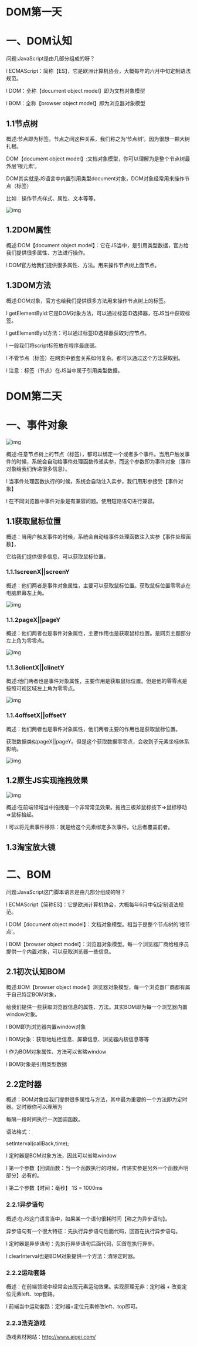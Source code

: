#           DOM第一天

 

# 一、DOM认知

问题:JavaScript是由几部分组成的呀？

l ECMAScript：简称【ES】，它是欧洲计算机协会，大概每年的六月中旬定制语法规范。

l DOM：全称【document object model】即为文档对象模型

l BOM：全称【browser object model】即为浏览器对象模型

## 1.1节点树

概述:节点即为标签。节点之间这种关系，我们称之为‘节点树’。因为很想一颗大树扎根。

DOM【document object model】:文档对象模型，你可以理解为是整个节点树最外层‘根元素’。

DOM其实就是JS语言中内置引用类型document对象，DOM对象经常用来操作节点（标签）

比如：操作节点样式、属性、文本等等。

![img](https://img.gyxnb.top/img001/clip_image002-16900389555941.jpg)

<script type="text/javascript">

 //DOM:其实就是内置document对象，引用类型数据

 console.log(document);

 console.log(typeof document);

</script>

## 1.2DOM属性

概述:DOM【document object model】：它在JS当中，是引用类型数据，官方给我们提供很多属性、方法进行操作。

<script type="text/javascript">

 //DOM:常用属性

 //documentElement:获取到节点树的html标签

 console.log(document.documentElement);

 //head:获取到节点树的head标签

 console.log(document.head);

 //title:获取到节点title标签的文本

 console.log(document.title);

 //body:获取到节点body

 console.log(document.body);

</script>

l DOM官方给我们提供很多属性、方法。用来操作节点树上面节点。

## 1.3DOM方法

概述:DOM对象，官方也给我们提供很多方法用来操作节点树上的标签。

l getElementById:它是DOM对象方法，可以通过标签ID选择器，在JS当中获取标签。

<script type="text/javascript">

  //getElementById方法:可以获取到节点树上任意节点

  //【需要给标签添加id属性，通过id选择器获取】

  var element = document.getElementById("box");

  var eleCur = document.getElementById("cur");

  var eleLi = document.getElementById("me");

  console.log(element);

  console.log(eleCur);

  console.log(eleLi);

  console.log(typeof element);

</script>

l getElementById方法：可以通过标签ID选择器获取对应节点。

l 一般我们将script标签放在程序最底部。

l 不管节点（标签）在网页中嵌套关系如何复杂。都可以通过这个方法获取到。

l 注意：标签（节点）在JS当中属于引用类型数据。

#            DOM第二天

# 一、事件对象

![img](https://img.gyxnb.top/img001/clip_image002-16900389774263.jpg)

概述:任意节点树上的节点（标签），都可以绑定一个或者多个事件。当用户触发事件的时候，系统会自动给事件处理函数传递实参，而这个参数即为事件对象（事件对象给我们传递很多信息）。

<script type="text/javascript">

 //获取节点

 var div = document.querySelector("div");

 div.onclick = function(event){

   //对于高级浏览器：谷歌、IE8以上的浏览器---->event

   //对于低级浏览器：IE8以下的，事件对象作为BOM对象属性

   var e = event||window.event;

   console.log(e);

 }

</script>

l 当事件处理函数执行的时候，系统会自动注入实参，我们用形参接受【事件对象】

l 在不同浏览器中事件对象是有兼容问题。使用短路语句进行兼容。

## 1.1获取鼠标位置

概述：当用户触发事件的时候，系统会自动给事件处理函数注入实参【事件处理函数】，

它给我们提供很多信息，可以获取鼠标位置。

### 1.1.1screenX||screenY

概述：他们两者是事件对象属性，主要可以获取鼠标位置。获取鼠标位置零零点在电脑屏幕左上角。

![img](https://img.gyxnb.top/img001/clip_image004-16900389774264.jpg)

<script type="text/javascript">

  //获取节点

  var inn = document.querySelector('.inner');

  //鼠标在整个网页当中移动

  document.onmousemove = function(event){

​     //短路语法进行兼容

​     var e = event||window.event;

​     inn.innerHTML = "screenX:"+ e.screenX + "screenY"+e.screenY;

  }

</script>

### 1.1.2pageX||pageY

概述：他们两者也是事件对象属性，主要作用也是获取鼠标位置。是网页主题部分左上角为零零点。

![img](https://img.gyxnb.top/img001/clip_image006-16900389774265.jpg)

<script type="text/javascript">

  //获取节点

  var inn = document.querySelector('.inner');

  //鼠标在整个网页当中移动

  document.onmousemove = function(event){

​     //短路语法进行兼容

​     var e = event||window.event;

​     inn.innerHTML = "screenX:"+ e.screenX + "screenY"+e.screenY+"<br/>";

​     inn.innerHTML += "pageX:"+e.pageX +"pageY:"+e.pageY;

  }

</script>

### 1.1.3clientX||clinetY

概述:他们两者也是事件对象属性，主要作用是获取鼠标位置。但是他的零零点是按照可视区域左上角为零零点。

![img](https://img.gyxnb.top/img001/clip_image008-16900389774266.jpg)

### 1.1.4offsetX||offsetY

概述：他们两者也是事件对象属性，他们两者主要的作用也是获取鼠标位置。

获取数据类似pageX||pageY。但是这个获取数据零零点，会收到子元素坐标体系影响。

![img](https://img.gyxnb.top/img001/clip_image010-16900389774267.jpg)

<script type="text/javascript">

  //获取节点

  var inn = document.querySelector('.inner');

  //鼠标在整个网页当中移动

  document.onmousemove = function(event){

​     //短路语法进行兼容

​     var e = event||window.event;

​     inn.innerHTML = "screenX:"+ e.screenX + "screenY"+e.screenY+"<br/>";

​     inn.innerHTML += "pageX:"+e.pageX +"pageY:"+e.pageY+"<br/>";

​     inn.innerHTML +="clientX"+e.clientX +"clinetY"+e.clientY+"<br/ >";

​     inn.innerHTML +="offsetX"+e.offsetX +"offsetY"+e.offsetY;

  }

</script>

## 1.2原生JS实现拖拽效果

![img](https://img.gyxnb.top/img001/clip_image012-16900389774278.jpg)

概述:在前端领域当中拖拽是一个非常常见效果。拖拽三板斧鼠标按下=>鼠标移动=>鼠标抬起。

<script type="text/javascript">

 //移除事情

 var div = document.querySelector('.cur');

 //鼠标按下

 div.onmousedown = function(event){

   //短路语法兼容事件对象

   var e = event||window.event;

   //获取鼠标距离元素左侧顶部数据

   var startX = e.offsetX;

   var startY = e.offsetY;

   //鼠标在整个网页中移动

   document.onmousemove = function(event1){

​     //短路语法兼容事件对象

​     var e1 = event1||window.event;

​     //元素进行拖拽

​     div.style.left = e1.clientX - startX +"px";

​     div.style.top = e1.clientY - startY +"px";

   }

 }

 //鼠标抬起事情----将鼠标移动事件移除

 document.onmouseup =function(){

​    document.onmousemove = null;

 }

</script>

l 可以将元素事件移除：就是给这个元素绑定多次事件。让后者覆盖前者。

## 1.3淘宝放大镜

<script type="text/javascript">

  //获取节点

  var slider = document.querySelector('.slider');

  var small = document.querySelector('.small');

  //鼠标按下

  slider.onmousedown = function(event){

​    //短路语法进行兼容

​    var e = event||window.event;

​    var startX = e.offsetX;

​    var startY = e.offsetY;

​    //鼠标移动

​    document.onmousemove = function(event){

​      var e1 = event||window.event;

​      //计算出元素left数值

​      var l = e1.clientX - startX ;

​      var t = e1.clientY - startY;

​      //因为滑块只能在父盒子中进行移动----进行条件约束

​      if(l <= 0) l = 0;

​      if(l >=300) l = 300;

​      if(t <=0) t = 0;

​      if(t >=200) t = 200;

​      slider.style.left = l +"px";

​      slider.style.top = t +'px';

​      //修改小图背景图定位

​      small.style.backgroundPosition="-" + l +"px -" + t +"px";

​    }

  }

  //鼠标抬起

  document.onmouseup = function(){

​      //将鼠标移动的事件移除

​      document.onmousemove = null;

  }

</script>

# 二、BOM

问题:JavaScript这门脚本语言是由几部分组成的呀？

l ECMAScript【简称ES】：它是欧洲计算机协会，大概每年6月中旬定制语法规范。

l DOM【document object model】：文档对象模型。相当于是整个节点树的‘根节点’。

l BOM【browser object model】：浏览器对象模型。每一个浏览器厂商给程序员提供一个内置对象，可以获取浏览器一些信息。

## 2.1初次认知BOM

概述:BOM【browser object model】浏览器对象模型，每一个浏览器厂商都有属于自己特定BOM对象，

给我们提供一些获取浏览器信息的属性、方法。其实BOM即为每一个浏览器内置window对象。

<script type="text/javascript">

  //BOM对象：即为内置window对象

  console.log(window);

  console.log(typeof window);

  //获取地址栏信息

  console.log(window.location.href);

  //获取电脑屏幕一些信息

  console.log(window.screen.width);

  console.log(window.screen.height);

  //获取浏览器信息（用的是哪个浏览器、版本号多少）

  console.log(window.navigator.userAgent)

</script>

l BOM即为浏览器内置window对象

l BOM对象：获取地址栏信息、屏幕信息、浏览器内核信息等等

l 作为BOM对象属性、方法可以省略window

l BOM对象是引用类型数据

## 2.2定时器

概述：BOM对象给我们提供很多属性与方法，其中最为重要的一个方法即为定时器。定时器你可以理解为

每隔一段时间执行一次回调函数。

语法格式：

setInterval(callBack,time);

l 定时器是BOM对象方法，因此可以省略window

l 第一个参数【回调函数：当一个函数执行的时候，传递实参是另外一个函数声明部分】必有的。

l 第二个参数【时间：毫秒】 1S = 1000ms

<script type="text/javascript">

 //定时器是BOM对象一个方法：因此可以省略window

 setInterval(function(){

​    //书写任意代码

​    console.log('我是定时器么么哒');

 },1000);

</script>

### 2.2.1异步语句

概述:在JS这门语言当中，如果某一个语句很耗时间【称之为异步语句】。

异步语句有一个很大特征：先执行异步语句后面代码，回首在执行异步语句。

<script type="text/javascript">

 //定时器是BOM对象一个方法：因此可以省略window

 //开启定时器

 var timer = setInterval(function(){

​    //书写任意代码

​    console.log('我是定时器么么哒');

 },1000);

 //定时器语句后面代码

 console.log('我是定时器后面代码呀');

 //清除定时器方法

 clearInterval(timer);

</script>

l 定时器是异步语句：先执行异步语句后面代码，回首在执行异步。

l clearInterval也是BOM对象提供一个方法：清除定时器。

### 2.2.2运动套路

概述：在前端领域中经常会出现元素运动效果。实现原理无非：定时器 + 改变定位元素left、top套路。

<script type="text/javascript">

   //获取节点

   var div = document.querySelector('div');

   //信号量

   var l = 0;

   var t = 0;

   //开启定时器

   setInterval(function(){

​     l+=10;

​     t+=5;

​     if(l >=300) l = 300;

​     //修改节点left、top

​     div.style.left = l+"px";

​     div.style.top = t +"px";

   },100);

</script>

l 前端当中运动套路：定时器+定位元素修改left、top即可。

### 2.2.3浩克游戏

游戏素材网站：http://www.aigei.com/

<script type="text/javascript">

  //获取节点

  var div = document.querySelector('div');

  //信号量

  var step = 0;

  var l = 0;

  //控制小人是否行走

  var isMove = false;

  //开启定时器

  setInterval(function(){

​      if(isMove) return;

​     step++;

​     l+=10;

​     if(step > 3) step = 0;

​     //改变背景图定位

​     div.style.backgroundPosition = - step * 32 +"px -96px";

​     //修改left

​     div.style.left = l +"px";

  },100);

  //绑定单机事件

  div.onclick = function(){

​     //将右侧数值赋值给左侧变量【置反思想】

​     isMove = !isMove;

  }

</script>

 

 

 

 

 

 

 

 

 

 

 

 

 

 

 

 

 

 

 

 

 

 

 